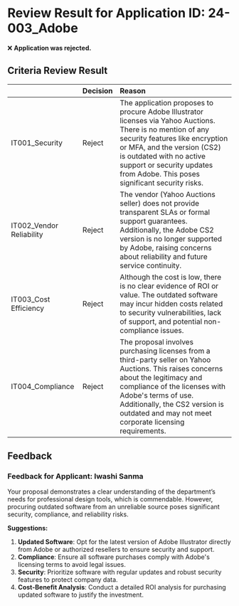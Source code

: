 # Review Result for Application ID: 24-003_Adobe

❌ **Application was rejected.**

## Criteria Review Result

|                          | Decision   | Reason                                                                                                                                                                                                                                                                                  |
|:-------------------------|:-----------|:----------------------------------------------------------------------------------------------------------------------------------------------------------------------------------------------------------------------------------------------------------------------------------------|
| IT001_Security           | Reject     | The application proposes to procure Adobe Illustrator licenses via Yahoo Auctions. There is no mention of any security features like encryption or MFA, and the version (CS2) is outdated with no active support or security updates from Adobe. This poses significant security risks. |
| IT002_Vendor Reliability | Reject     | The vendor (Yahoo Auctions seller) does not provide transparent SLAs or formal support guarantees. Additionally, the Adobe CS2 version is no longer supported by Adobe, raising concerns about reliability and future service continuity.                                               |
| IT003_Cost Efficiency    | Reject     | Although the cost is low, there is no clear evidence of ROI or value. The outdated software may incur hidden costs related to security vulnerabilities, lack of support, and potential non-compliance issues.                                                                           |
| IT004_Compliance         | Reject     | The proposal involves purchasing licenses from a third-party seller on Yahoo Auctions. This raises concerns about the legitimacy and compliance of the licenses with Adobe's terms of use. Additionally, the CS2 version is outdated and may not meet corporate licensing requirements. |```

## Feedback

### Feedback for Applicant: Iwashi Sanma

Your proposal demonstrates a clear understanding of the department’s needs for professional design tools, which is commendable. However, procuring outdated software from an unreliable source poses significant security, compliance, and reliability risks.

**Suggestions:**
1. **Updated Software**: Opt for the latest version of Adobe Illustrator directly from Adobe or authorized resellers to ensure security and support.
2. **Compliance**: Ensure all software purchases comply with Adobe's licensing terms to avoid legal issues.
3. **Security**: Prioritize software with regular updates and robust security features to protect company data.
4. **Cost-Benefit Analysis**: Conduct a detailed ROI analysis for purchasing updated software to justify the investment.
